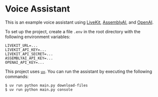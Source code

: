 # Voice Assistant

This is an example voice assistant using [LiveKit](https://www.livekit.io/), [AssemblyAI](https://www.assemblyai.com/), and [OpenAI](https://www.openai.com/).

To set up the project, create a file `.env` in the root directory with the following environment variables:

```
LIVEKIT_URL=...
LIVEKIT_API_KEY=...
LIVEKIT_API_SECRET=...
ASSEMBLYAI_API_KEY=...
OPENAI_API_KEY=...
```

This project uses [`uv`](https://docs.astral.sh/uv/). You can run the assistant by executing the following commands:

```
$ uv run python main.py download-files
$ uv run python main.py console
```